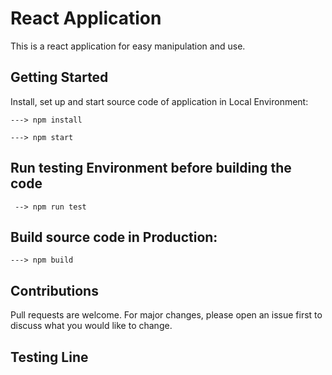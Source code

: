 # React Application

This is a react application for easy manipulation and use. <br />
## Getting Started

Install, set up and start source code of application in Local Environment:

```
---> npm install

---> npm start
```

## Run testing Environment before building the code
```
 --> npm run test
```
## Build source code in Production:

```
---> npm build
```

## Contributions

Pull requests are welcome. For major changes, please open an issue first to discuss what you would like to change.


## Testing Line
